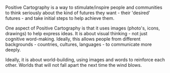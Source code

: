 Positive Cartography is a way to stimulate/inspire people and communities to think seriously about the kind of futures they want - their 'desired' futures - and take initial steps to help achieve them.

One aspect of Positive Cartography is that it uses images (photo's, icons, drawings) to help express ideas.
It is about visual thinking - not just cognitive word-making.
Ideally, this allows people from different backgrounds - countries, cultures, languages - to communicate more deeply.

Ideally, it is about world-building, using images and words to reinforce each other. Worlds that will not fall apart the next time the wind blows.

 
